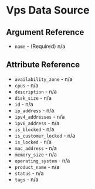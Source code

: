 # Vps Data Source



## Argument Reference

* `name` - (Required) n/a

## Attribute Reference

* `availability_zone` - n/a
* `cpus` - n/a
* `description` - n/a
* `disk_size` - n/a
* `id` - n/a
* `ip_address` - n/a
* `ipv4_addresses` - n/a
* `ipv6_address` - n/a
* `is_blocked` - n/a
* `is_customer_locked` - n/a
* `is_locked` - n/a
* `mac_address` - n/a
* `memory_size` - n/a
* `operating_system` - n/a
* `product_name` - n/a
* `status` - n/a
* `tags` - n/a